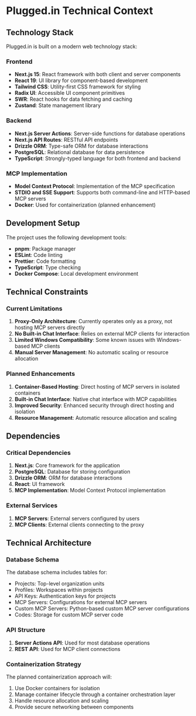 # Plugged.in Technical Context

## Technology Stack

Plugged.in is built on a modern web technology stack:

### Frontend
- **Next.js 15**: React framework with both client and server components
- **React 19**: UI library for component-based development
- **Tailwind CSS**: Utility-first CSS framework for styling
- **Radix UI**: Accessible UI component primitives
- **SWR**: React hooks for data fetching and caching
- **Zustand**: State management library

### Backend
- **Next.js Server Actions**: Server-side functions for database operations
- **Next.js API Routes**: RESTful API endpoints
- **Drizzle ORM**: Type-safe ORM for database interactions
- **PostgreSQL**: Relational database for data persistence
- **TypeScript**: Strongly-typed language for both frontend and backend

### MCP Implementation
- **Model Context Protocol**: Implementation of the MCP specification
- **STDIO and SSE Support**: Supports both command-line and HTTP-based MCP servers
- **Docker**: Used for containerization (planned enhancement)

## Development Setup

The project uses the following development tools:

- **pnpm**: Package manager
- **ESLint**: Code linting
- **Prettier**: Code formatting
- **TypeScript**: Type checking
- **Docker Compose**: Local development environment

## Technical Constraints

### Current Limitations
1. **Proxy-Only Architecture**: Currently operates only as a proxy, not hosting MCP servers directly
2. **No Built-in Chat Interface**: Relies on external MCP clients for interaction
3. **Limited Windows Compatibility**: Some known issues with Windows-based MCP clients
4. **Manual Server Management**: No automatic scaling or resource allocation

### Planned Enhancements
1. **Container-Based Hosting**: Direct hosting of MCP servers in isolated containers
2. **Built-in Chat Interface**: Native chat interface with MCP capabilities
3. **Improved Security**: Enhanced security through direct hosting and isolation
4. **Resource Management**: Automatic resource allocation and scaling

## Dependencies

### Critical Dependencies
1. **Next.js**: Core framework for the application
2. **PostgreSQL**: Database for storing configuration
3. **Drizzle ORM**: ORM for database interactions
4. **React**: UI framework
5. **MCP Implementation**: Model Context Protocol implementation

### External Services
1. **MCP Servers**: External servers configured by users
2. **MCP Clients**: External clients connecting to the proxy

## Technical Architecture

### Database Schema
The database schema includes tables for:
- Projects: Top-level organization units
- Profiles: Workspaces within projects
- API Keys: Authentication keys for projects
- MCP Servers: Configurations for external MCP servers
- Custom MCP Servers: Python-based custom MCP server configurations
- Codes: Storage for custom MCP server code

### API Structure
1. **Server Actions API**: Used for most database operations
2. **REST API**: Used for MCP client connections

### Containerization Strategy
The planned containerization approach will:
1. Use Docker containers for isolation
2. Manage container lifecycle through a container orchestration layer
3. Handle resource allocation and scaling
4. Provide secure networking between components 